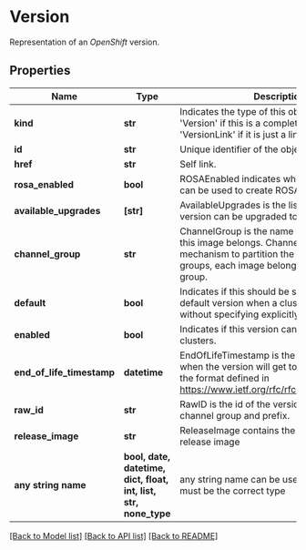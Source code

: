 # Version

Representation of an _OpenShift_ version.

## Properties
Name | Type | Description | Notes
------------ | ------------- | ------------- | -------------
**kind** | **str** | Indicates the type of this object. Will be &#39;Version&#39; if this is a complete object or &#39;VersionLink&#39; if it is just a link. | [optional] 
**id** | **str** | Unique identifier of the object. | [optional] 
**href** | **str** | Self link. | [optional] 
**rosa_enabled** | **bool** | ROSAEnabled indicates whether this version can be used to create ROSA clusters. | [optional] 
**available_upgrades** | **[str]** | AvailableUpgrades is the list of versions this version can be upgraded to. | [optional] 
**channel_group** | **str** | ChannelGroup is the name of the group where this image belongs. ChannelGroup is a mechanism to partition the images to different groups, each image belongs to only a single group. | [optional] 
**default** | **bool** | Indicates if this should be selected as the default version when a cluster is created without specifying explicitly the version. | [optional] 
**enabled** | **bool** | Indicates if this version can be used to create clusters. | [optional] 
**end_of_life_timestamp** | **datetime** | EndOfLifeTimestamp is the date and time when the version will get to End of Life, using the format defined in https://www.ietf.org/rfc/rfc3339.txt[RC3339]. | [optional] 
**raw_id** | **str** | RawID is the id of the version - without channel group and prefix. | [optional] 
**release_image** | **str** | ReleaseImage contains the URI of Openshift release image | [optional] 
**any string name** | **bool, date, datetime, dict, float, int, list, str, none_type** | any string name can be used but the value must be the correct type | [optional]

[[Back to Model list]](../README.md#documentation-for-models) [[Back to API list]](../README.md#documentation-for-api-endpoints) [[Back to README]](../README.md)


